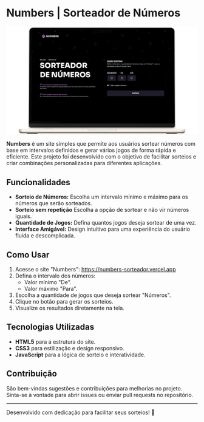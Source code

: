 # Numbers | Sorteador de Números

![Design Laptop](./src/assets/images/images/numbers-sorteador.png)

**Numbers** é um site simples que permite aos usuários sortear números com base em intervalos definidos e gerar vários jogos de forma rápida e eficiente. Este projeto foi desenvolvido com o objetivo de facilitar sorteios e criar combinações personalizadas para diferentes aplicações.

## Funcionalidades

- **Sorteio de Números:** Escolha um intervalo mínimo e máximo para os números que serão sorteados.
- **Sorteio sem repetição** Escolha a opção de sortear e não vir números iguais.
- **Quantidade de Jogos:** Defina quantos jogos deseja sortear de uma vez.
- **Interface Amigável:** Design intuitivo para uma experiência do usuário fluida e descomplicada.

## Como Usar

1. Acesse o site "Numbers": https://numbers-sorteador.vercel.app
2. Defina o intervalo dos números:
   - Valor mínimo "De".
   - Valor máximo "Para".
3. Escolha a quantidade de jogos que deseja sortear "Números".
4. Clique no botão para gerar os sorteios.
5. Visualize os resultados diretamente na tela.

## Tecnologias Utilizadas

- **HTML5** para a estrutura do site.
- **CSS3** para estilização e design responsivo.
- **JavaScript** para a lógica de sorteio e interatividade.

## Contribuição

São bem-vindas sugestões e contribuições para melhorias no projeto. Sinta-se à vontade para abrir issues ou enviar pull requests no repositório.

---

Desenvolvido com dedicação para facilitar seus sorteios! 🎲

